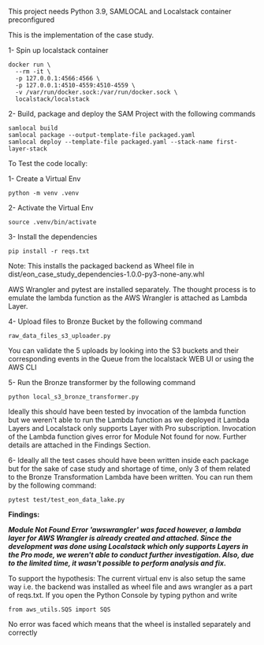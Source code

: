 This project needs Python 3.9, SAMLOCAL and Localstack container preconfigured

This is the implementation of the case study.  



1- Spin up localstack container

```
docker run \
  --rm -it \
  -p 127.0.0.1:4566:4566 \
  -p 127.0.0.1:4510-4559:4510-4559 \
  -v /var/run/docker.sock:/var/run/docker.sock \
  localstack/localstack
```

2- Build, package and deploy the SAM Project with the following commands

```
samlocal build
samlocal package --output-template-file packaged.yaml
samlocal deploy --template-file packaged.yaml --stack-name first-layer-stack
```

To Test the code locally:

1- Create a Virtual Env
```
python -m venv .venv
```

2- Activate the Virtual Env
```
source .venv/bin/activate
```

3- Install the dependencies
```
pip install -r reqs.txt
```
Note: This installs the packaged backend as Wheel file in dist/eon_case_study_dependencies-1.0.0-py3-none-any.whl

AWS Wrangler and pytest are installed separately. The thought process is to emulate the lambda function as the AWS 
Wrangler is attached as Lambda Layer.

4- Upload files to Bronze Bucket by the following command
```
raw_data_files_s3_uploader.py
```
You can validate the 5 uploads by looking into the S3 buckets and their corresponding events in the Queue from the localstack WEB UI or using the AWS CLI

5- Run the Bronze transformer by the following command
```
python local_s3_bronze_transformer.py
```
Ideally this should have been tested by invocation of the lambda function but we weren't able to run the Lambda function
as we deployed it Lambda Layers and Localstack only supports Layer with Pro subscription. Invocation of the Lambda function
gives error for Module Not found for now. Further details are attached in the Findings Section.

6- Ideally all the test cases should have been written inside each package but for the sake of case study and shortage of 
time, only 3 of them related to the Bronze Transformation Lambda have been written. You can run them by the following command:

```
pytest test/test_eon_data_lake.py
```


****Findings:****

***Module Not Found Error 'awswrangler' was faced however, a lambda layer for AWS Wrangler is already created and attached.
Since the development was done using Localstack which only supports Layers in the Pro mode, we weren't able to conduct 
further investigation. Also, due to the limited time, it wasn't possible to perform analysis and fix.***

To support the hypothesis: The current virtual env is also setup the same way i.e. the backend was installed as wheel file
and aws wrangler as a part of reqs.txt. If you open the Python Console by typing python and write 
``` 
from aws_utils.SQS import SQS
```
No error was faced which means that the wheel is installed separately and correctly